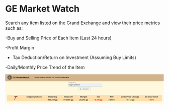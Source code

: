 # GE Market Watch
Search any item listed on the Grand Exchange and view their price metrics such as:

-Buy and Selling Price of Each Item (Last 24 hours)

-Profit Margin

- Tax Deduction/Return on Investment (Assuming Buy Limits)

-Daily/Monthly Price Trend of the Item


![homepage](./src/images/sampleImage.png)

